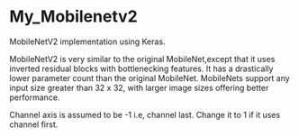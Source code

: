 # My_Mobilenetv2
MobileNetV2 implementation using Keras.

MobileNetV2 is very similar to the original MobileNet,except that it uses inverted residual blocks with bottlenecking features. It has a drastically lower parameter count than the original MobileNet. MobileNets support any input size greater than 32 x 32, with larger image sizes offering better performance.

Channel axis is assumed to be -1 i.e, channel last. Change it to 1 if it uses channel first.
